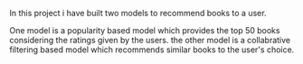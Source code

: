 In this project i have built two models to recommend books to a user.

One model is a popularity based model which provides the top 50 books considering the ratings given by the users.
the other model is a collabrative filtering based model which recommends similar books to the user's choice.
